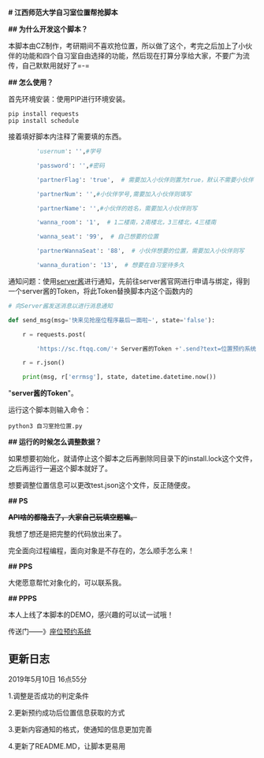 **# 江西师范大学自习室位置帮抢脚本**

**## 为什么开发这个脚本？**

本脚本由CZ制作，考研期间不喜欢抢位置，所以做了这个，考完之后加上了小伙伴的功能和四个自习室自由选择的功能，然后现在打算分享给大家，不要广为流传，自己默默用就好了=-=

**## 怎么使用？**

首先环境安装：使用PIP进行环境安装。

```
pip install requests
pip install schedule
```

接着填好脚本内注释了需要填的东西。

```python
        'usernum': '',#学号

​        'password': '',#密码

​        'partnerFlag': 'true',  # 需要加入小伙伴则置为true，默认不需要小伙伴

​        'partnerNum': '',#小伙伴学号,需要加入小伙伴则填写

​        'partnerName': '',#小伙伴的姓名，需要加入小伙伴则写

​        'wanna_room': '1',  # 1二楼南，2南楼北，3三楼北，4三楼南

​        'wanna_seat': '99',  # 自己想要的位置

​        'partnerWannaSeat': '88',  # 小伙伴想要的位置，需要加入小伙伴则写

​        'wanna_duration': '13',  # 想要在自习室待多久
```

通知问题：使用[server酱](http://sc.ftqq.com)进行通知，先前往server酱官网进行申请与绑定，得到一个server酱的Token，将此Token替换脚本内这个函数内的

```python
# 向Server酱发送消息以进行消息通知

def send_msg(msg='快来见抢座位程序最后一面啦~', state='false'):

​    r = requests.post(

​        'https://sc.ftqq.com/'+ Server酱的Token +'.send?text=位置预约系统的来信&desp={}'.format(msg))

​    r = r.json()

​    print(msg, r['errmsg'], state, datetime.datetime.now())
```

"**server酱的Token**"。  



运行这个脚本则输入命令：

```
python3 自习室抢位置.py
```

**## 运行的时候怎么调整数据？**

如果想要初始化，就请停止这个脚本之后再删除同目录下的install.lock这个文件，之后再运行一遍这个脚本就好了。

想要调整位置信息可以更改test.json这个文件，反正随便皮。

**## PS**

 **~~API啥的都隐去了，大家自己玩填空题嘛。~~**

我想了想还是把完整的代码放出来了。

 完全面向过程编程，面向对象是不存在的，怎么顺手怎么来！ 

**## PPS**

大佬愿意帮忙对象化的，可以联系我。

**## PPPS**

本人上线了本脚本的DEMO，感兴趣的可以试一试哦！

传送门——》[座位预约系统](http://bookseats.cunzao.xyz:8000/index/)



## 更新日志

2019年5月10日 16点55分

1.调整是否成功的判定条件

2.更新预约成功后位置信息获取的方式

3.更新内容通知的格式，使通知的信息更加完善

4.更新了README.MD，让脚本更易用
